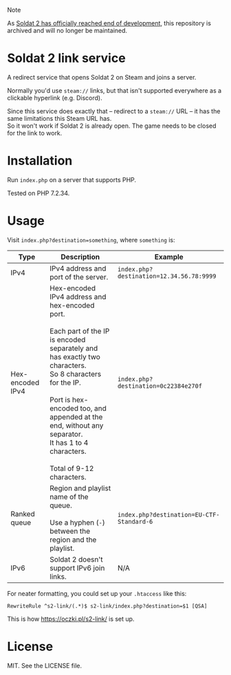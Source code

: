 > [!NOTE]
> As [Soldat 2 has officially reached end of development](https://store.steampowered.com/news/app/474220/view/4656249009454303927?l=english), this repository is archived and will no longer be maintained.

# Soldat 2 link service

A redirect service that opens Soldat 2 on Steam and joins a server.

Normally you'd use `steam://` links, but that isn't supported everywhere as a clickable hyperlink (e.g. Discord).

Since this service does exactly that &ndash; redirect to a `steam://` URL &ndash; it has the same limitations this Steam URL has.  
So it won't work if Soldat 2 is already open. The game needs to be closed for the link to work.

# Installation

Run `index.php` on a server that supports PHP.

Tested on PHP 7.2.34.

# Usage

Visit `index.php?destination=something`, where `something` is:

| Type             | Description                          | Example                                  |
|------------------|--------------------------------------|------------------------------------------|
| IPv4             | IPv4 address and port of the server. | `index.php?destination=12.34.56.78:9999` |
| Hex-encoded IPv4 | Hex-encoded IPv4 address and hex-encoded port.<br><br>Each part of the IP is encoded separately and has exactly two characters.<br>So 8 characters for the IP.<br><br>Port is hex-encoded too, and appended at the end, without any separator.<br>It has 1 to 4 characters.<br><br>Total of 9-12 characters. | `index.php?destination=0c22384e270f` |
| Ranked queue     | Region and playlist name of the queue.<br><br>Use a hyphen (`-`) between the region and the playlist. | `index.php?destination=EU-CTF-Standard-6` |
| IPv6             | Soldat 2 doesn't support IPv6 join links. | N/A |

For neater formatting, you could set up your `.htaccess` like this:

`RewriteRule ^s2-link/(.*)$ s2-link/index.php?destination=$1 [QSA]`

This is how https://oczki.pl/s2-link/ is set up.

# License

MIT. See the LICENSE file.
